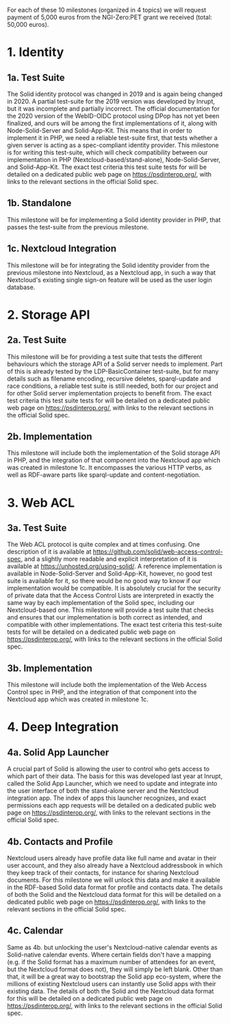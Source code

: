 For each of these 10 milestones (organized in 4 topics) we will request payment of
5,000 euros from the NGI-Zero:PET grant we received (total: 50,000 euros).

# 1. Identity
## 1a. Test Suite
The Solid identity protocol was changed in 2019 and is again being changed
in 2020. A partial test-suite for the 2019 version was developed by Inrupt,
but it was incomplete and partially incorrect. The official documentation for the 2020
version of the WebID-OIDC protocol using DPop has not yet been finalized, and
ours will be among the first implementations of it, along with Node-Solid-Server and
Solid-App-Kit. This means that in order to implement it in PHP, we need a reliable
test-suite first, that tests whether a given server is acting as a spec-compliant
identity provider. This milestone is for writing this test-suite, which will check
compatibility between our implementation in PHP (Nextcloud-based/stand-alone),
Node-Solid-Server, and Solid-App-Kit. The exact test criteria this test suite tests for
will be detailed on a dedicated public web page on https://psdinterop.org/, with links
to the relevant sections in the official Solid spec.

## 1b. Standalone
This milestone will be for implementing a Solid identity provider in PHP,
that passes the test-suite from the previous milestone.

## 1c. Nextcloud Integration
This milestone will be for integrating the Solid identity provider from the previous
milestone into Nextcloud, as a Nextcloud app, in such a way that Nextcloud's existing
single sign-on feature will be used as the user login database.

# 2. Storage API
## 2a. Test Suite
This milestone will be for providing a test suite that tests the different behaviours which
the storage API of a Solid server needs to implement. Part of this is already tested by the LDP-BasicContainer
test-suite, but for many details such as filename encoding, recursive deletes, sparql-update
and race conditions, a reliable test suite is still needed, both for our project and for other Solid server
implementation projects to benefit from. The exact test criteria this test suite tests for
will be detailed on a dedicated public web page on https://psdinterop.org/, with links
to the relevant sections in the official Solid spec.

## 2b. Implementation
This milestone will include both the implementation of the Solid storage API in PHP, and the integration
of that component into the Nextcloud app which was created in milestone 1c. It encompasses the various
HTTP verbs, as well as RDF-aware parts like sparql-update and content-negotiation.

# 3. Web ACL
## 3a. Test Suite
The Web ACL protocol is quite complex and at times confusing. One description of it
is available at https://github.com/solid/web-access-control-spec, and a slightly more
readable and explicit interpretation of it is available at https://unhosted.org/using-solid/.
A reference implementation is available in Node-Solid-Server and Solid-App-Kit, however,
no good test suite is available for it, so there would be no good way to know if our implementation
would be compatible. It is absolutely crucial for the security of private data that the Access
Control Lists are interpreted in exactly the same way by each implementation of the Solid spec,
including our Nextcloud-based one. This milestone will provide a test suite that checks and
ensures that our implementation is both correct as intended, and compatible with other implementations.
The exact test criteria this test-suite tests for will be detailed on a dedicated public web page on
https://psdinterop.org/, with links to the relevant sections in the official Solid spec.

## 3b. Implementation
This milestone will include both the implementation of the Web Access Control spec in PHP, and the integration
of that component into the Nextcloud app which was created in milestone 1c.

# 4. Deep Integration
## 4a. Solid App Launcher
A crucial part of Solid is allowing the user to control who gets access to which part of their data. The basis
for this was developed last year at Inrupt, called the Solid App Launcher, which we need to update and integrate
into the user interface of both the stand-alone server and the Nextcloud integration app.
The index of apps this launcher recognizes, and exact permissions each app requests
will be detailed on a dedicated public web page on https://psdinterop.org/, with links
to the relevant sections in the official Solid spec.

## 4b. Contacts and Profile
Nextcloud users already have profile data like full name and avatar in their user account, and they also already
have a Nextcloud addressbook in which they keep track of their contacts, for instance for sharing Nextcloud documents.
For this milestone we will unlock this data and make it available in the RDF-based Solid data format for profile and
contacts data.
The details of both the Solid and the Nextcloud data format for this will be detailed on a dedicated public web page
on https://psdinterop.org/, with links to the relevant sections in the official Solid spec.

## 4c. Calendar
Same as 4b. but unlocking the user's Nextcloud-native calendar events as Solid-native calendar events. Where certain
fields don't have a mapping (e.g. if the Solid format has a maximum number of attendees for an event, but the Nextcloud
format does not), they will simply be left blank. Other than that, it will be a great way to bootstrap the Solid app
eco-system, where the millions of existing Nextcloud users can instantly use Solid apps with their existing data.
The details of both the Solid and the Nextcloud data format for this will be detailed on a dedicated public web page
on https://psdinterop.org/, with links to the relevant sections in the official Solid spec.
